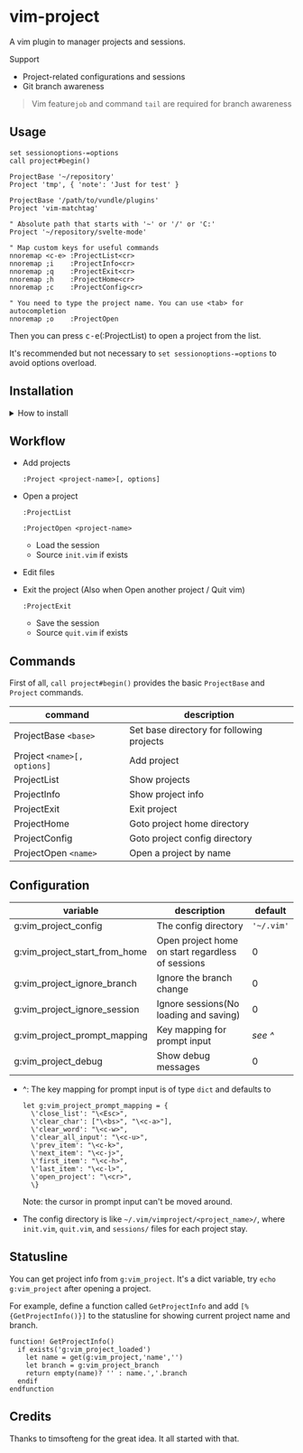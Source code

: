 # vim-project

A vim plugin to manager projects and sessions. 

Support 

- Project-related configurations and sessions
- Git branch awareness

> Vim feature`job` and command `tail` are required for branch awareness

## Usage

```vim
set sessionoptions-=options
call project#begin()

ProjectBase '~/repository'
Project 'tmp', { 'note': 'Just for test' }

ProjectBase '/path/to/vundle/plugins'
Project 'vim-matchtag'

" Absolute path that starts with '~' or '/' or 'C:'
Project '~/repository/svelte-mode'

" Map custom keys for useful commands
nnoremap <c-e> :ProjectList<cr>
nnoremap ;i    :ProjectInfo<cr>
nnoremap ;q    :ProjectExit<cr>
nnoremap ;h    :ProjectHome<cr>
nnoremap ;c    :ProjectConfig<cr> 

" You need to type the project name. You can use <tab> for autocompletion
nnoremap ;o    :ProjectOpen 
```

Then you can press <kbd>c-e</kbd>(:ProjectList) to open a project from the list.

It's recommended but not necessary to `set sessionoptions-=options` to avoid options overload.

## Installation

<details>
<summary><a>How to install</a></summary>

- [VundleVim][1]

        Plugin 'leafOfTree/vim-project'

- [vim-pathogen][2]

        cd ~/.vim/bundle && \
        git clone https://github.com/leafOfTree/vim-project --depth 1

- [vim-plug][3]

        Plug 'leafOfTree/vim-project'

- Or manually, clone this plugin to `path/to/this_plugin`, and add it to `rtp` in vimrc

        set rtp+=path/to/this_plugin

<br />
</details>

## Workflow

- Add projects

    `:Project <project-name>[, options]`

- Open a project

    `:ProjectList`

    `:ProjectOpen <project-name>`

    - Load the session
    - Source `init.vim` if exists

- Edit files

- Exit the project (Also when Open another project / Quit vim)
    
    `:ProjectExit`

    - Save the session
    - Source `quit.vim` if exists

## Commands

First of all, `call project#begin()` provides the basic `ProjectBase` and `Project` commands.

| command                     | description                               |
|-----------------------------|-------------------------------------------|
| ProjectBase `<base>`        | Set base directory for following projects |
| Project `<name>[, options]` | Add project                               |
| ProjectList                 | Show projects                             |
| ProjectInfo                 | Show project info                         |
| ProjectExit                 | Exit project                              |
| ProjectHome                 | Goto project home directory               |
| ProjectConfig               | Goto project config directory             |
| ProjectOpen `<name>`        | Open a project by name                    |

## Configuration

| variable                      | description                                       | default    |
|-------------------------------|---------------------------------------------------|------------|
| g:vim_project_config          | The config directory                              | `'~/.vim'` |
| g:vim_project_start_from_home | Open project home on start regardless of sessions | 0          |
| g:vim_project_ignore_branch   | Ignore the branch change                          | 0          |
| g:vim_project_ignore_session  | Ignore sessions(No loading and saving)            | 0          |
| g:vim_project_prompt_mapping  | Key mapping for prompt input                      | *see ^*    |
| g:vim_project_debug           | Show debug messages                               | 0          |

- ^: The key mapping for prompt input is of type `dict` and defaults to

    ```vim
    let g:vim_project_prompt_mapping = {
      \'close_list': "\<Esc>",
      \'clear_char': ["\<bs>", "\<c-a>"],
      \'clear_word': "\<c-w>",
      \'clear_all_input': "\<c-u>",
      \'prev_item': "\<c-k>",
      \'next_item': "\<c-j>",
      \'first_item': "\<c-h>",
      \'last_item': "\<c-l>",
      \'open_project': "\<cr>",
      \}
    ```

    Note: the cursor in prompt input can't be moved around.

- The config directory is like `~/.vim/vimproject/<project_name>/`, where `init.vim`, `quit.vim`, and `sessions/` files for each project stay.

## Statusline

You can get project info from `g:vim_project`. It's a dict variable, try `echo g:vim_project` after opening a project.

For example, define a function called `GetProjectInfo` and add `[%{GetProjectInfo()}]` to the statusline for showing current project name and branch.

```vim
function! GetProjectInfo()
  if exists('g:vim_project_loaded')
    let name = get(g:vim_project,'name','')
    let branch = g:vim_project_branch
    return empty(name)? '' : name.','.branch
  endif
endfunction
```

## Credits

Thanks to timsofteng for the great idea. It all started with that.
